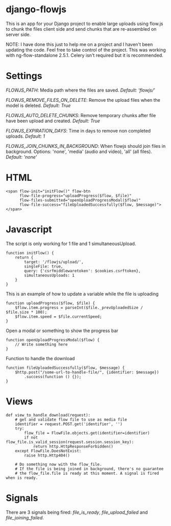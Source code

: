 django-flowjs
=============

This is an app for your Django project to enable large uploads using flow.js to
chunk the files client side and send chunks that are re-assembled on server side.

NOTE: I have done this just to help me on a project and I haven't been updating the code.
Feel free to take control of the project. This was working with ng-flow-standalone 2.5.1.
Celery isn't required but it is recommended.


Settings
========
*FLOWJS_PATH*: Media path where the files are saved. *Default: 'flowjs/'*

*FLOWJS_REMOVE_FILES_ON_DELETE*: Remove the upload files when the model is deleted. *Default: True*

*FLOWJS_AUTO_DELETE_CHUNKS*: Remove temporary chunks after file have been upload and created. *Default: True*

*FLOWJS_EXPIRATION_DAYS*: Time in days to remove non completed uploads. *Default: 1*

*FLOWJS_JOIN_CHUNKS_IN_BACKGROUND*: When flowjs should join files in background. Options: 'none', 'media' (audio and video), 'all' (all files). *Default: 'none'*


HTML
====
```
<span flow-init="initFlow()" flow-btn
      flow-file-progress="uploadProgress($flow, $file)"
      flow-files-submitted="openUploadProgressModal($flow)"
      flow-file-success="fileUploadedSuccessfully($flow, $message)">
</span>
```

Javascript
==========

The script is only working for 1 file and 1 simultaneousUpload.
```
function initFlow() {
    return {
        target: '/flowjs/upload/',
        singleFile: true,
        query: {'csrfmiddlewaretoken': $cookies.csrftoken},
        simultaneousUploads: 1
    }
}
```

This is an example of how to update a variable while the file is uploading
```
function uploadProgress($flow, $file) {
    $flow.item.progress = parseInt($file._prevUploadedSize / $file.size * 100);
    $flow.item.speed = $file.currentSpeed;
}

```

Open a modal or something to show the progress bar
```
function openUploadProgressModal($flow) {
    // Write something here
}
```

Function to handle the download
```
function fileUploadedSuccessfully($flow, $message) {
    $http.post("/some-url-to-handle-file/", {identifier: $message})
        .success(function () {});
}
```

Views
=====
```
def view_to_handle_download(request):
    # get and validate flow file to use as media file
    identifier = request.POST.get('identifier', '')
    try:
        flow_file = FlowFile.objects.get(identifier=identifier)
        if not flow_file.is_valid_session(request.session.session_key):
            return http.HttpResponseForbidden()
    except FlowFile.DoesNotExist:
        raise http.Http404()

    # Do something now with the flow_file.
    # If the file is being joined in background, there's no guarantee
    # the flow_file.file is ready at this moment. A signal is fired when is ready.
```


Signals
=======
There are 3 signals being fired: *file_is_ready*, *file_upload_failed* and *file_joining_failed*.
